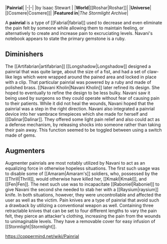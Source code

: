 |**Painrial**|
|-|-|
|by  Isaac Stewart |
|**World**|[[Roshar\|Roshar]]|
|**Universe**|[[Cosmere\|Cosmere]]|
|**Featured in**|*The Stormlight Archive*|

A **painrial** is a type of [[Fabrial\|fabrial]] used to decrease and even eliminate the pain felt by someone while allowing them to maintain feeling, or alternatively to create and increase pain to excruciating levels. Navani's notebook appears to state the primary gemstone is a ruby.

## Diminishers
The [[Artifabrian\|artifabrian]] [[Longshadow\|Longshadow]] designed a painrial that was quite large, about the size of a fist, and had a set of claw-like legs which were wrapped around the pained area and locked in place with a clip. That particular painrial was powered by a ruby and made of polished brass. [[Navani Kholin\|Navani Kholin]] later refined its design. She hoped to eventually to refine the design to be less bulky. Navani saw it being used by surgeons so they could operate without fear of causing pain to their patients. While it did not heal the wounds, Navani hoped that the painrial was a step in the right direction.
Navani also integrated a painrial device into her vambrace timepieces which she made for herself and [[Dalinar\|Dalinar]]. They offered some light pain relief and also could act as a defense mechanism, by releasing shocks into someone rather than taking their pain away. This function seemed to be toggled between using a switch made of gems.

## Augmenters
Augmenter painrials are most notably utilized by Navani to act as an equalizing force in otherwise hopeless situations. The first such usage was to disable some of [[Amaram\|Amaram's]] soldiers, who, possessed by the [[Thrill\|Thrill]], would otherwise have killed her, [[Kmakl\|Kmakl]], and [[Fen\|Fen]]. The next such use was to incapacitate [[Raboniel\|Raboniel]] to give Navani the second she needed to stab her with a [[Raysium\|raysium]] knife. In both situations, however, they were uncontrollable and affected the user as well as the victim.
Pain knives are a type of painrial that avoid such a drawback by utilizing a conventional weapon as well. Containing three retractable knives that can be set to four different lengths to vary the pain felt, they pierce an attacker's clothing, increasing the pain from the wounds to unimaginable levels. They have a removable cover for easy infusion of [[Stormlight\|Stormlight]].



https://coppermind.net/wiki/Painrial